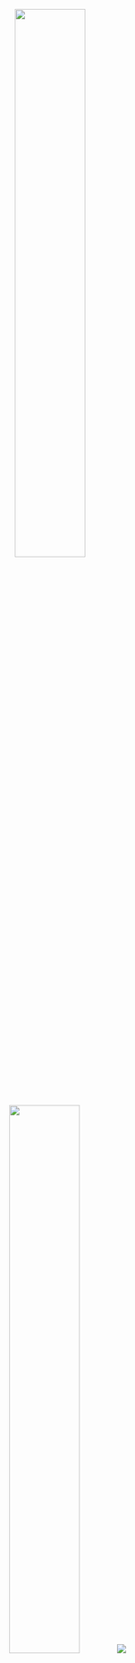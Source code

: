 <p align="center">
  <img height="50%" width="auto" src ="https://github-readme-stats.vercel.app/api?username=AzFyXi&show_icons=true&count_private=true&theme=darcula&hide_border=true&hide=issues,contribs&bg_color=00000000">
  <img height="50%" width="auto" src ="https://github-readme-stats.vercel.app/api/top-langs/?username=AzFyXi&layout=compact&hide_border=true&theme=darcula&bg_color=00000000&langs_count=6&hide=jupyter%20notebook,tex,css,php&exclude_repo=Pacman-AI">
  <img src ="https://github-readme-streak-stats.herokuapp.com?user=AzFyXi&theme=darcula&hide_border=true&background=FFFFFF00">
  <br>
</p>
